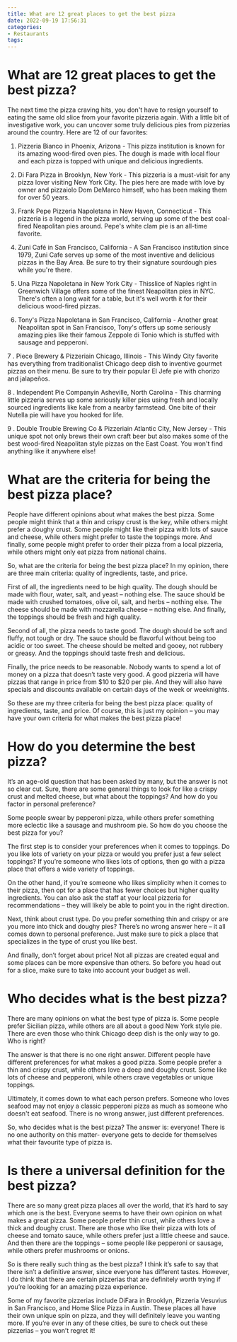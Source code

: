 ```yaml
---
title: What are 12 great places to get the best pizza
date: 2022-09-19 17:56:31
categories:
- Restaurants
tags:
---
```



#  What are 12 great places to get the best pizza?

The next time the pizza craving hits, you don't have to resign yourself to eating the same old slice from your favorite pizzeria again. With a little bit of investigative work, you can uncover some truly delicious pies from pizzerias around the country. Here are 12 of our favorites:

1. Pizzeria Bianco in Phoenix, Arizona - This pizza institution is known for its amazing wood-fired oven pies. The dough is made with local flour and each pizza is topped with unique and delicious ingredients.

2. Di Fara Pizza in Brooklyn, New York - This pizzeria is a must-visit for any pizza lover visiting New York City. The pies here are made with love by owner and pizzaiolo Dom DeMarco himself, who has been making them for over 50 years.

3. Frank Pepe Pizzeria Napoletana in New Haven, Connecticut - This pizzeria is a legend in the pizza world, serving up some of the best coal-fired Neapolitan pies around. Pepe's white clam pie is an all-time favorite.

4. Zuni Café in San Francisco, California - A San Francisco institution since 1979, Zuni Cafe serves up some of the most inventive and delicious pizzas in the Bay Area. Be sure to try their signature sourdough pies while you're there.

5. Una Pizza Napoletana in New York City - Thisslice of Naples right in Greenwich Village offers some of the finest Neapolitan pies in NYC. There's often a long wait for a table, but it's well worth it for their delicious wood-fired pizzas.

6. Tony's Pizza Napoletana in San Francisco, California - Another great Neapolitan spot in San Francisco, Tony's offers up some seriously amazing pies like their famous Zeppole di Tonio which is stuffed with sausage and pepperoni.

7 . Piece Brewery & Pizzeriain Chicago, Illinois - This Windy City favorite has everything from traditionalist Chicago deep dish to inventive gourmet pizzas on their menu. Be sure to try their popular El Jefe pie with chorizo and jalapeños.

8 . Independent Pie Companyin Asheville, North Carolina - This charming little pizzeria serves up some seriously killer pies using fresh and locally sourced ingredients like kale from a nearby farmstead. One bite of their Nutella pie will have you hooked for life.


9 . Double Trouble Brewing Co & Pizzeriain Atlantic City, New Jersey - This unique spot not only brews their own craft beer but also makes some of the best wood-fired Neapolitan style pizzas on the East Coast. You won't find anything like it anywhere else!

#  What are the criteria for being the best pizza place?

People have different opinions about what makes the best pizza. Some people might think that a thin and crispy crust is the key, while others might prefer a doughy crust. Some people might like their pizza with lots of sauce and cheese, while others might prefer to taste the toppings more. And finally, some people might prefer to order their pizza from a local pizzeria, while others might only eat pizza from national chains.

So, what are the criteria for being the best pizza place? In my opinion, there are three main criteria: quality of ingredients, taste, and price.

First of all, the ingredients need to be high quality. The dough should be made with flour, water, salt, and yeast – nothing else. The sauce should be made with crushed tomatoes, olive oil, salt, and herbs – nothing else. The cheese should be made with mozzarella cheese – nothing else. And finally, the toppings should be fresh and high quality.

Second of all, the pizza needs to taste good. The dough should be soft and fluffy, not tough or dry. The sauce should be flavorful without being too acidic or too sweet. The cheese should be melted and gooey, not rubbery or greasy. And the toppings should taste fresh and delicious.

Finally, the price needs to be reasonable. Nobody wants to spend a lot of money on a pizza that doesn’t taste very good. A good pizzeria will have pizzas that range in price from $10 to $20 per pie. And they will also have specials and discounts available on certain days of the week or weeknights.

So these are my three criteria for being the best pizza place: quality of ingredients, taste, and price. Of course, this is just my opinion – you may have your own criteria for what makes the best pizza place!

#  How do you determine the best pizza?

It’s an age-old question that has been asked by many, but the answer is not so clear cut. Sure, there are some general things to look for like a crispy crust and melted cheese, but what about the toppings? And how do you factor in personal preference?

Some people swear by pepperoni pizza, while others prefer something more eclectic like a sausage and mushroom pie. So how do you choose the best pizza for you?

The first step is to consider your preferences when it comes to toppings. Do you like lots of variety on your pizza or would you prefer just a few select toppings? If you’re someone who likes lots of options, then go with a pizza place that offers a wide variety of toppings.

On the other hand, if you’re someone who likes simplicity when it comes to their pizza, then opt for a place that has fewer choices but higher quality ingredients. You can also ask the staff at your local pizzeria for recommendations – they will likely be able to point you in the right direction.

Next, think about crust type. Do you prefer something thin and crispy or are you more into thick and doughy pies? There’s no wrong answer here – it all comes down to personal preference. Just make sure to pick a place that specializes in the type of crust you like best.

And finally, don’t forget about price! Not all pizzas are created equal and some places can be more expensive than others. So before you head out for a slice, make sure to take into account your budget as well.

#  Who decides what is the best pizza?

There are many opinions on what the best type of pizza is. Some people prefer Sicilian pizza, while others are all about a good New York style pie. There are even those who think Chicago deep dish is the only way to go. Who is right?

The answer is that there is no one right answer. Different people have different preferences for what makes a good pizza. Some people prefer a thin and crispy crust, while others love a deep and doughy crust. Some like lots of cheese and pepperoni, while others crave vegetables or unique toppings.

Ultimately, it comes down to what each person prefers. Someone who loves seafood may not enjoy a classic pepperoni pizza as much as someone who doesn't eat seafood. There is no wrong answer, just different preferences.

So, who decides what is the best pizza? The answer is: everyone! There is no one authority on this matter- everyone gets to decide for themselves what their favourite type of pizza is.

#  Is there a universal definition for the best pizza?

There are so many great pizza places all over the world, that it’s hard to say which one is the best. Everyone seems to have their own opinion on what makes a great pizza. Some people prefer thin crust, while others love a thick and doughy crust. There are those who like their pizza with lots of cheese and tomato sauce, while others prefer just a little cheese and sauce. And then there are the toppings – some people like pepperoni or sausage, while others prefer mushrooms or onions.

So is there really such thing as the best pizza? I think it’s safe to say that there isn’t a definitive answer, since everyone has different tastes. However, I do think that there are certain pizzerias that are definitely worth trying if you’re looking for an amazing pizza experience.

Some of my favorite pizzerias include DiFara in Brooklyn, Pizzeria Vesuvius in San Francisco, and Home Slice Pizza in Austin. These places all have their own unique spin on pizza, and they will definitely leave you wanting more. If you’re ever in any of these cities, be sure to check out these pizzerias – you won’t regret it!